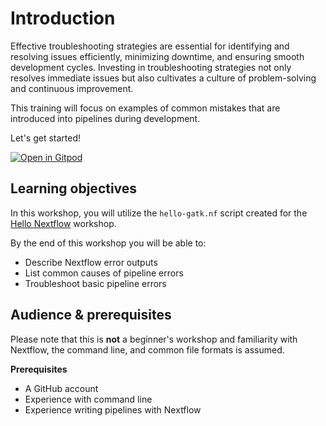 # Introduction

Effective troubleshooting strategies are essential for identifying and resolving issues efficiently, minimizing downtime, and ensuring smooth development cycles. Investing in troubleshooting strategies not only resolves immediate issues but also cultivates a culture of problem-solving and continuous improvement.

This training will focus on examples of common mistakes that are introduced into pipelines during development.

Let's get started!

[![Open in Gitpod](https://img.shields.io/badge/Gitpod-%20Open%20in%20Gitpod-908a85?logo=gitpod)](https://gitpod.io/#https://github.com/nextflow-io/training)

## Learning objectives

In this workshop, you will utilize the `hello-gatk.nf` script created for the [Hello Nextflow](https://training.nextflow.io/hello_nextflow/) workshop.

By the end of this workshop you will be able to:

-   Describe Nextflow error outputs
-   List common causes of pipeline errors
-   Troubleshoot basic pipeline errors

## Audience & prerequisites

Please note that this is **not** a beginner's workshop and familiarity with Nextflow, the command line, and common file formats is assumed.

**Prerequisites**

-   A GitHub account
-   Experience with command line
-   Experience writing pipelines with Nextflow
